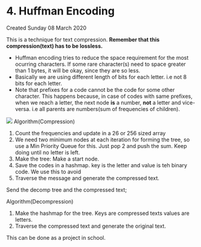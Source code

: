 # 4. Huffman Encoding
Created Sunday 08 March 2020

This is a technique for text compression. **Remember that this compression(text) has to be lossless.**

- Huffman encoding tries to reduce the space requirement for the most ocurring characters. If some rare character(s) need to space greater than 1 bytes, it will be okay, since they are so less.
- Basically we are using different length of bits for each letter. i.e not 8 bits for each letter.
- Note that prefixes for a code cannot be the code for some other character. This happens because, in case of codes with same prefixes, when we reach a letter, the next node **is** a number, **not** a letter and vice-versa. i.e all parents are numbers(sum of frequencies of children).

![](/assets/4._Huffman_Encoding-image-1.png)
Algorithm(Compression)

1. Count the frequencies and update in a 26 or 256 sized array
2. We need two minimum nodes at each iteration for forming the tree, so use a Min Priority Queue for this. Just pop 2 and push the sum. Keep doing until no letter is left.
3. Make the tree: Make a start node.
4. Save the codes in a hashmap. key is the letter and value is teh binary code. We use this to avoid
5. Traverse the message and generate the compressed text.

Send the decomp tree and the compressed text;

Algorithm(Decompression)

1. Make the hashmap for the tree. Keys are compressed texts values are letters.
2. Traverse the compressed text and generate the original text.

This can be done as a project in school.
